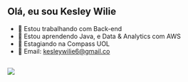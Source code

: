 ## Olá, eu sou Kesley Wilie

* 🔭 Estou trabalhando com Back-end
* 🌱 Estou aprendendo Java, e Data & Analytics com AWS
* 🏢 Estagiando na Compass UOL
* 📧 Email: kesleywilie6@gmail.co

##
<picture>
  <source
    srcset="https://github-readme-stats.vercel.app/api?username=KesleyWilie&show_icons=true&theme=dracula"
    media="(prefers-color-scheme: dark)"
  />
  <source
    srcset="https://github-readme-stats.vercel.app/api?username=KesleyWilie&show_icons=true"
    media="(prefers-color-scheme: light), (prefers-color-scheme: no-preference)"
  />
  <img src="https://github-readme-stats.vercel.app/api?username=KesleyWilie&show_icons=true" />
</picture>
